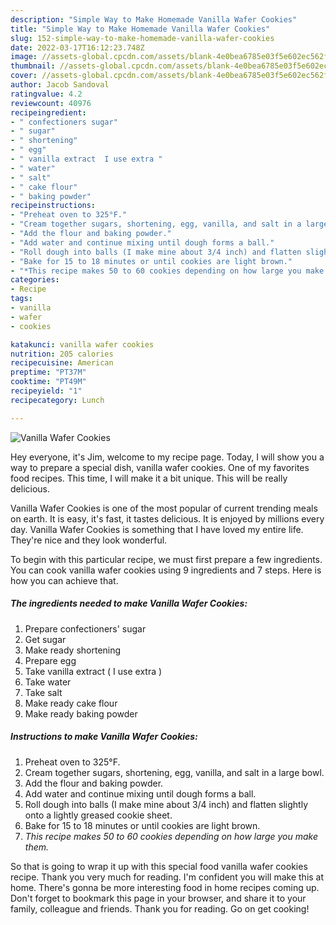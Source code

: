 ```yaml
---
description: "Simple Way to Make Homemade Vanilla Wafer Cookies"
title: "Simple Way to Make Homemade Vanilla Wafer Cookies"
slug: 152-simple-way-to-make-homemade-vanilla-wafer-cookies
date: 2022-03-17T16:12:23.748Z
image: //assets-global.cpcdn.com/assets/blank-4e0bea6785e03f5e602ec562f230caae08da540cada707380b4fe1bbebba43da.png
thumbnail: //assets-global.cpcdn.com/assets/blank-4e0bea6785e03f5e602ec562f230caae08da540cada707380b4fe1bbebba43da.png
cover: //assets-global.cpcdn.com/assets/blank-4e0bea6785e03f5e602ec562f230caae08da540cada707380b4fe1bbebba43da.png
author: Jacob Sandoval
ratingvalue: 4.2
reviewcount: 40976
recipeingredient:
- " confectioners sugar"
- " sugar"
- " shortening"
- " egg"
- " vanilla extract  I use extra "
- " water"
- " salt"
- " cake flour"
- " baking powder"
recipeinstructions:
- "Preheat oven to 325°F."
- "Cream together sugars, shortening, egg, vanilla, and salt in a large bowl."
- "Add the flour and baking powder."
- "Add water and continue mixing until dough forms a ball."
- "Roll dough into balls (I make mine about 3/4 inch) and flatten slightly onto a lightly greased cookie sheet."
- "Bake for 15 to 18 minutes or until cookies are light brown."
- "*This recipe makes 50 to 60 cookies depending on how large you make them.*"
categories:
- Recipe
tags:
- vanilla
- wafer
- cookies

katakunci: vanilla wafer cookies 
nutrition: 205 calories
recipecuisine: American
preptime: "PT37M"
cooktime: "PT49M"
recipeyield: "1"
recipecategory: Lunch

---
```



![Vanilla Wafer Cookies](//assets-global.cpcdn.com/assets/blank-4e0bea6785e03f5e602ec562f230caae08da540cada707380b4fe1bbebba43da.png)

Hey everyone, it's Jim, welcome to my recipe page. Today, I will show you a way to prepare a special dish, vanilla wafer cookies. One of my favorites food recipes. This time, I will make it a bit unique. This will be really delicious.



Vanilla Wafer Cookies is one of the most popular of current trending meals on earth. It is easy, it's fast, it tastes delicious. It is enjoyed by millions every day. Vanilla Wafer Cookies is something that I have loved my entire life. They're nice and they look wonderful.


To begin with this particular recipe, we must first prepare a few ingredients. You can cook vanilla wafer cookies using 9 ingredients and 7 steps. Here is how you can achieve that.

<!--inarticleads1-->

##### The ingredients needed to make Vanilla Wafer Cookies:

1. Prepare  confectioners&#39; sugar
1. Get  sugar
1. Make ready  shortening
1. Prepare  egg
1. Take  vanilla extract ( I use extra )
1. Take  water
1. Take  salt
1. Make ready  cake flour
1. Make ready  baking powder




<!--inarticleads2-->

##### Instructions to make Vanilla Wafer Cookies:

1. Preheat oven to 325°F.
1. Cream together sugars, shortening, egg, vanilla, and salt in a large bowl.
1. Add the flour and baking powder.
1. Add water and continue mixing until dough forms a ball.
1. Roll dough into balls (I make mine about 3/4 inch) and flatten slightly onto a lightly greased cookie sheet.
1. Bake for 15 to 18 minutes or until cookies are light brown.
1. *This recipe makes 50 to 60 cookies depending on how large you make them.*




So that is going to wrap it up with this special food vanilla wafer cookies recipe. Thank you very much for reading. I'm confident you will make this at home. There's gonna be more interesting food in home recipes coming up. Don't forget to bookmark this page in your browser, and share it to your family, colleague and friends. Thank you for reading. Go on get cooking!

